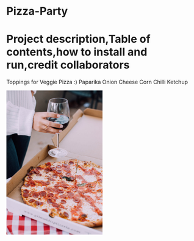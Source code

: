 # Pizza-Party
# Project description,Table of contents,how to install and run,credit collaborators
Toppings for Veggie Pizza :)
  Paparika
  Onion
  Cheese
  Corn
  Chilli Ketchup

<img src= "https://github.com/soumya240893/Pizza-Party/blob/main/images/Pizza.jpg" width=50% height=50%>
